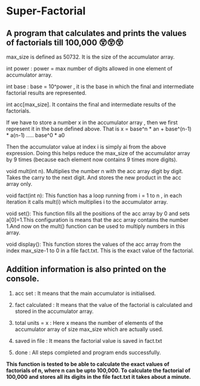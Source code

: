 # Super-Factorial
## A program that calculates and prints the values of factorials till 100,000 😲😲😲

max_size is defined as 50732. It is the size of the accumulator array.

int power : power = max number of digits allowed in one element of accumulator array.

int base : base = 10^power , it is the base in which the final and intermediate factorial results are represented.

int acc[max_size].  It contains the final and intermediate results of the factorials.

If we have to store a number x in the accumulator array , then we first represent it in the base defined above. That is x = base^n * an + base^(n-1) * a(n-1) ..... base^0 * a0

Then the accumulator value at index i is simply ai from the above expression. Doing this helps reduce the max_size of the accumulator array by 9 times (because each element now contains 9 times more digits).

void mult(int n). Multiplies the number n with the acc array digit by digit. Takes the carry to the next digit. And stores the new product in the acc array only.

void fact(int n): This function has a loop running from i = 1 to n , in each iteration it calls mult(i) which multiplies i to the accumulator array.

void set():   This function fills all the positions of the acc array by 0 and sets a[0]=1.This configuration is means that the acc array contains the number 1.And now on the mult() function can be used to multiply numbers in this array.

void display():   This function stores the values of the acc array from the index max_size-1 to 0 in a file fact.txt. This is the exact value of the factorial.

## Addition information is also printed on the console.

1. acc set : It means that the main accumulator is initialised.

2. fact calculated : It means that the value of the factorial is calculated and stored in the accumulator array.

3. total units = x : Here x means the number of elements of the accumulator array of size max_size which are actually used.

4. saved in file : It means the factorial value is saved in fact.txt

5. done : All steps completed and program ends successfully.


**This function is tested to be able to calculate the exact values of factorials of n, where n can be upto 100,000.
To calculate the factorial of 100,000 and stores all its digits in the file fact.txt it takes about a minute.**
